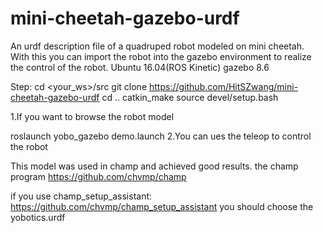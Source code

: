 # mini-cheetah-gazebo-urdf
An urdf description file of a quadruped robot modeled on mini cheetah. With this you can import the robot into the gazebo environment to realize the control of the robot.
Ubuntu 16.04(ROS Kinetic)
gazebo 8.6

Step:
cd <your_ws>/src
git clone https://github.com/HitSZwang/mini-cheetah-gazebo-urdf
cd ..
catkin_make
source devel/setup.bash

1.If you want to browse the robot model

  roslaunch yobo_gazebo demo.launch
2.You can ues the teleop to control the robot

This model was used in champ and achieved good results.
the champ program https://github.com/chvmp/champ

if you use champ_setup_assistant:   https://github.com/chvmp/champ_setup_assistant
you should choose the yobotics.urdf


